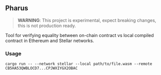 ## Pharus
 
> **WARNING**: This project is experimental, expect breaking changes, this is not production ready.

Tool for verifying equality between on-chain contract vs local compiled contract in Ethereum and Stellar networks.

### Usage

```
cargo run -- --network stellar --local path/to/file.wasm --remote CB5HA53QWBLOCD7...CPJWXIYGX2OBAC
```
